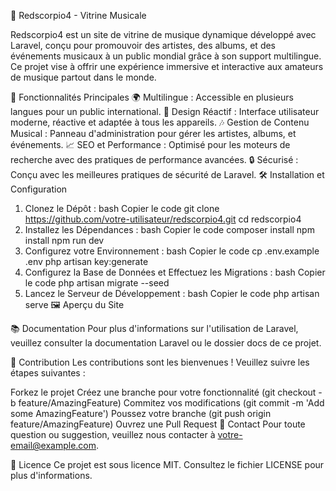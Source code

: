 🎵 Redscorpio4 - Vitrine Musicale

Redscorpio4 est un site de vitrine de musique dynamique développé avec Laravel, conçu pour promouvoir des artistes, des albums, et des événements musicaux à un public mondial grâce à son support multilingue. Ce projet vise à offrir une expérience immersive et interactive aux amateurs de musique partout dans le monde.

🚀 Fonctionnalités Principales
🌍 Multilingue : Accessible en plusieurs langues pour un public international.
🎨 Design Réactif : Interface utilisateur moderne, réactive et adaptée à tous les appareils.
🎶 Gestion de Contenu Musical : Panneau d'administration pour gérer les artistes, albums, et événements.
📈 SEO et Performance : Optimisé pour les moteurs de recherche avec des pratiques de performance avancées.
🔒 Sécurisé : Conçu avec les meilleures pratiques de sécurité de Laravel.
🛠️ Installation et Configuration
1. Clonez le Dépôt :
   bash
   Copier le code
   git clone https://github.com/votre-utilisateur/redscorpio4.git
   cd redscorpio4
2. Installez les Dépendances :
   bash
   Copier le code
   composer install
   npm install
   npm run dev
3. Configurez votre Environnement :
   bash
   Copier le code
   cp .env.example .env
   php artisan key:generate
4. Configurez la Base de Données et Effectuez les Migrations :
   bash
   Copier le code
   php artisan migrate --seed
5. Lancez le Serveur de Développement :
   bash
   Copier le code
   php artisan serve
   🖼️ Aperçu du Site

📚 Documentation
Pour plus d'informations sur l'utilisation de Laravel, veuillez consulter la documentation Laravel ou le dossier docs de ce projet.

🤝 Contribution
Les contributions sont les bienvenues ! Veuillez suivre les étapes suivantes :

Forkez le projet
Créez une branche pour votre fonctionnalité (git checkout -b feature/AmazingFeature)
Commitez vos modifications (git commit -m 'Add some AmazingFeature')
Poussez votre branche (git push origin feature/AmazingFeature)
Ouvrez une Pull Request
📧 Contact
Pour toute question ou suggestion, veuillez nous contacter à votre-email@example.com.

📄 Licence
Ce projet est sous licence MIT. Consultez le fichier LICENSE pour plus d'informations.
